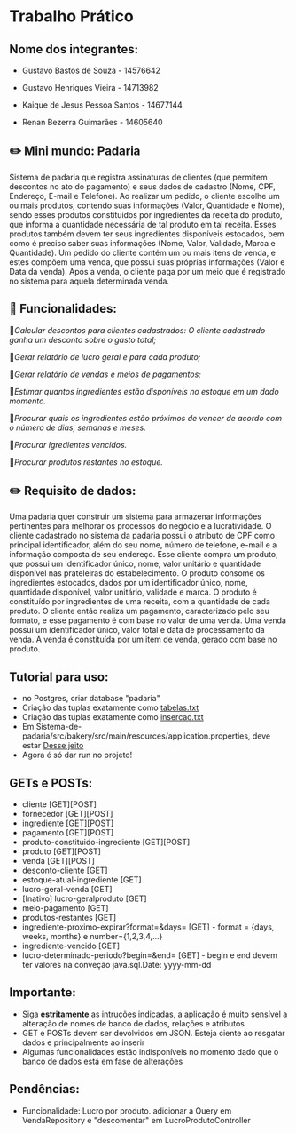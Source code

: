 # Trabalho Prático
## Nome dos integrantes: 

- Gustavo Bastos de Souza - 14576642

- Gustavo Henriques Vieira - 14713982

- Kaique de Jesus Pessoa Santos - 14677144

- Renan Bezerra Guimarães - 14605640

## ✏️ Mini mundo: Padaria
Sistema de padaria que registra assinaturas de clientes (que permitem descontos no ato do pagamento) e seus dados de cadastro (Nome, CPF, Endereço, E-mail e Telefone). Ao realizar um pedido, o cliente escolhe um ou mais produtos, contendo suas informações (Valor, Quantidade e Nome), sendo esses produtos constituídos por ingredientes da receita do produto, que informa a quantidade necessária de tal produto em tal receita. Esses produtos também devem ter seus ingredientes disponíveis estocados, bem como é preciso saber suas informações (Nome, Valor, Validade, Marca e Quantidade). Um pedido do cliente contém um ou mais itens  de venda, e estes compõem uma venda, que possui suas próprias informações (Valor e Data da venda). Após a venda, o cliente paga por um meio que é registrado no sistema para aquela determinada venda.

## 📌 Funcionalidades:

🚩*Calcular descontos para clientes cadastrados: O cliente cadastrado ganha um desconto sobre o gasto total;*  

🚩*Gerar relatório de lucro geral e para cada produto;*

🚩*Gerar relatório de vendas e meios de pagamentos;*

🚩*Estimar quantos ingredientes estão disponíveis no estoque em um dado momento.*

🚩*Procurar quais os ingredientes estão próximos de vencer de acordo com o número de dias, semanas e meses.*

🚩*Procurar Igredientes vencidos.*

🚩*Procurar produtos restantes no estoque.*

## ✏️ Requisito de dados: 
Uma padaria quer construir um sistema para armazenar informações pertinentes para melhorar os processos do negócio e a lucratividade. O cliente cadastrado no sistema da padaria possui o atributo de CPF como principal identificador, além do seu nome, número de telefone, e-mail e a informação composta de seu endereço. Esse cliente compra um produto, que possui um identificador único, nome, valor unitário e quantidade disponível nas prateleiras do estabelecimento. O produto consome os ingredientes estocados, dados por um identificador único, nome, quantidade disponível, valor unitário, validade e marca. O produto é constituído por ingredientes de uma receita, com a quantidade de cada produto. O cliente então realiza um pagamento, caracterizado pelo seu formato, e esse pagamento é com base no valor de uma venda. Uma venda possui um identificador único, valor total e data de processamento da venda. A venda é constituída por um item de venda, gerado com base no produto.

## Tutorial para uso:
<ul>
<li>no Postgres, criar database "padaria"</li>
<li>Criação das tuplas exatamente como <a href="./sql/tabelas.txt">tabelas.txt</a></li>
<li>Criação das tuplas exatamente como <a href="./sql/insercao.txt">insercao.txt</a></li>
<li>Em Sistema-de-padaria/src/bakery/src/main/resources/application.properties, deve estar <a href="./sql/application-properties.txt">Desse jeito</a></li>
<li>Agora é só dar run no projeto!</li>
</ul>

## GETs e POSTs:
<ul>
<li>cliente [GET][POST]</li>
<li>fornecedor [GET][POST]</li>
<li>ingrediente [GET][POST]</li>
<li>pagamento [GET][POST]</li>
<li>produto-constituido-ingrediente [GET][POST]</li>
<li>produto [GET][POST]</li>
<li>venda [GET][POST]</li>
<li>desconto-cliente [GET]</li>
<li>estoque-atual-ingrediente [GET]</li>
<li>lucro-geral-venda [GET]</li>
<li>[Inativo] lucro-geralproduto [GET]</li>
<li>meio-pagamento [GET]</li>
<li>produtos-restantes [GET]</li>
<li>ingrediente-proximo-expirar?format=&days= [GET] - format = {days, weeks, months} e number={1,2,3,4,...}</li>
<li>ingrediente-vencido [GET]</li>
<li>lucro-determinado-periodo?begin=&end= [GET] - begin e end devem ter valores na conveção java.sql.Date: yyyy-mm-dd</li>
</ul>

## Importante:
<ul>
<li>Siga <strong>estritamente</strong> as intruções indicadas, a aplicação é muito sensível a alteração de nomes de banco de dados, relações e atributos</li>
<li>GET e POSTs devem ser devolvidos em JSON. Esteja ciente ao resgatar dados e principalmente ao inserir</li>
<li>Algumas funcionalidades estão indisponíveis no momento dado que o banco de dados está em fase de alterações</li>
</ul>

## Pendências:
<ul>
<li>Funcionalidade: Lucro por produto.  adicionar a Query em VendaRepository e "descomentar" em LucroProdutoController</li>
</ul>
